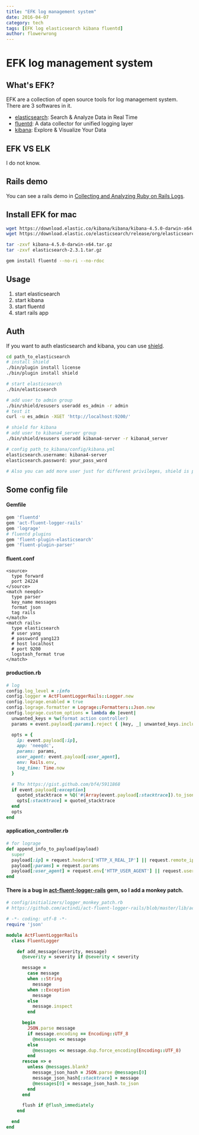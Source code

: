 ```yaml
---
title: "EFK log management system"
date: 2016-04-07
category: tech
tags: [EFK log elasticsearch kibana fluentd]
author: flowerwrong
---
```


# EFK log management system

## What's EFK?

EFK are a collection of open source tools for log management system.
There are 3 softwares in it.

* [elasticsearch](https://www.elastic.co/products/elasticsearch): Search & Analyze Data in Real Time
* [fluentd](http://www.fluentd.org/): A data collector for unified logging layer
* [kibana](https://www.elastic.co/products/kibana): Explore & Visualize Your Data

## EFK VS ELK

I do not know.

## Rails demo

You can see a rails demo in [Collecting and Analyzing Ruby on Rails Logs](http://www.fluentd.org/datasources/rails).

## Install EFK for mac

```bash
wget https://download.elastic.co/kibana/kibana/kibana-4.5.0-darwin-x64.tar.gz
wget https://download.elastic.co/elasticsearch/release/org/elasticsearch/distribution/tar/elasticsearch/2.3.1/elasticsearch-2.3.1.tar.gz

tar -zxvf kibana-4.5.0-darwin-x64.tar.gz
tar -zxvf elasticsearch-2.3.1.tar.gz

gem install fluentd --no-ri --no-rdoc
```

## Usage

1. start elasticsearch
2. start kibana
3. start fluentd
4. start rails app

## Auth

If you want to auth elasticsearch and kibana, you can use [shield](https://www.elastic.co/products/shield).

```bash
cd path_to_elasticsearch
# install shield
./bin/plugin install license
./bin/plugin install shield

# start elasticsearch
./bin/elasticsearch

# add user to admin group
./bin/shield/esusers useradd es_admin -r admin
# test it
curl -u es_admin -XGET 'http://localhost:9200/'

# shield for kibana
# add user to kibana4_server group
./bin/shield/esusers useradd kibana4-server -r kibana4_server

# config path_to_kibana/config/kibana.yml
elasticsearch.username: kibana4-server
elasticsearch.password: your_pass_word

# Also you can add more user just for different privileges, shield is powerful.
```

## Some config file

#### Gemfile

```ruby
gem 'fluentd'
gem 'act-fluent-logger-rails'
gem 'lograge'
# fluentd plugins
gem 'fluent-plugin-elasticsearch'
gem 'fluent-plugin-parser'
```

#### fluent.conf

```
<source>
  type forward
  port 24224
</source>
<match neeqdc>
  type parser
  key_name messages
  format json
  tag rails
</match>
<match rails>
  type elasticsearch
  # user yang
  # password yang123
  # host localhost
  # port 9200
  logstash_format true
</match>
```


#### production.rb

```ruby
# log
config.log_level = :info
config.logger = ActFluentLoggerRails::Logger.new
config.lograge.enabled = true
config.lograge.formatter = Lograge::Formatters::Json.new
config.lograge.custom_options = lambda do |event|
  unwanted_keys = %w(format action controller)
  params = event.payload[:params].reject { |key, _| unwanted_keys.include? key }

  opts = {
    ip: event.payload[:ip],
    app: 'neeqdc',
    params: params,
    user_agent: event.payload[:user_agent],
    env: Rails.env,
    log_time: Time.now
  }

  # Thx https://gist.github.com/bf4/5911868
  if event.payload[:exception]
    quoted_stacktrace = %Q('#{Array(event.payload[:stacktrace]).to_json}')
    opts[:stacktrace] = quoted_stacktrace
  end
  opts
end
```

#### application_controller.rb

```ruby
# for lograge
def append_info_to_payload(payload)
  super
  payload[:ip] = request.headers['HTTP_X_REAL_IP'] || request.remote_ip
  payload[:params] = request.params
  payload[:user_agent] = request.env['HTTP_USER_AGENT'] || request.user_agent
end
```

#### There is a bug in [act-fluent-logger-rails](https://github.com/actindi/act-fluent-logger-rails) gem, so I add a monkey patch.

```ruby
# config/initializers/logger_monkey_patch.rb
# https://github.com/actindi/act-fluent-logger-rails/blob/master/lib/act-fluent-logger-rails/logger.rb

# -*- coding: utf-8 -*-
require 'json'

module ActFluentLoggerRails
  class FluentLogger

    def add_message(severity, message)
      @severity = severity if @severity < severity

      message =
        case message
        when ::String
          message
        when ::Exception
          message
        else
          message.inspect
        end

      begin
        JSON.parse message
        if message.encoding == Encoding::UTF_8
          @messages << message
        else
          @messages << message.dup.force_encoding(Encoding::UTF_8)
        end
      rescue => e
        unless @messages.blank?
          message_json_hash = JSON.parse @messages[0]
          message_json_hash[:stacktrace] = message
          @messages[0] = message_json_hash.to_json
        end
      end

      flush if @flush_immediately
    end

  end
end
```
